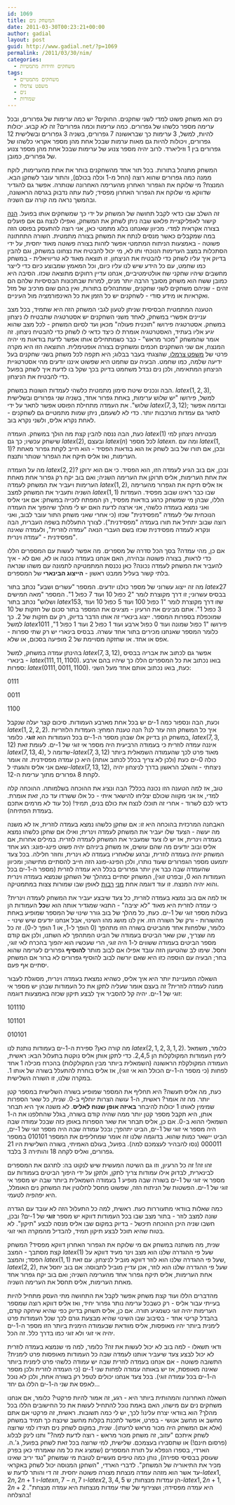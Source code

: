 ```yaml
---
id: 1069
title: המשחק נים
date: 2011-03-30T00:23:21+00:00
author: gadial
layout: post
guid: http://www.gadial.net/?p=1069
permalink: /2011/03/30/nim/
categories:
  - משחקים וחידות מתמטיות
tags:
  - משחקים מתמטיים
  - משפט צרמלו
  - נים
  - שמורות
---
```

נים הוא משחק פשוט למדי לשני שחקנים. החוקים? יש כמה ערימות של גפרורים, ובכל ערימה מספר כלשהו של גפרורים. כמה ערימות וכמה גפרורים? זה לא קבוע. יכולות להיות, למשל, 3 ערימות כך שבראשונה 7 גפרורים, בשניה 3 גפרורים ובשלישית 12 גפרורים, ויכולות להיות גם מאות ערמות שבכל אחת מהן מספר אקראי כלשהו של גפרורים בין 1 וזיליארד. לרוב יהיה מספר צנוע של ערימות שבכל אחת מהן מספר צנוע של גפרורים, כמובן.

המשחק מתנהל בתורות. בכל תור אחד מהשחקנים בוחר את אחת מהערימות, לוקח ממנה כמה גפרורים שהוא רוצה (החל מ-1 וכלה בכולם), והתור עובר לשחקן הבא. המנצח? מי שלוקח את הגפרור האחרון מהערימה האחרונה שנותרה. אפשר גם להגדיר שדווקא מי שלוקח את הגפרור האחרון מפסיד; לעת עתה נדבוק בגרסה הראשונה, ובהמשך נראה מה קורה עם השניה.

זה השלב שבו כדאי לקבל תחושה של המשחק על ידי כך שמשחקים אותו בפועל. [הנה](http://www.gamedesign.jp/flash/nim/nim.html) קישור לאפליקציית פלאש שבה ניתן לשחק את המשחק, ואפילו לנצח גם אם פועלים בצורה אקראית למדי. מכיוון שאנחנו בלוג מתמטי כאן, אני רוצה להתעסק בפוסט הזה במה שמקבלים כאשר מנסים לנתח את המשחק בצורה מתמטית. השורה התחתונה פשוטה - באמצעות הניתוח המתמטי אפשר לזהות בצורה פשוטה מאוד יחסית, על ידי הסתכלות במצב הערימות הנוכחי ותו לא, מי יכול להבטיח את נצחונו במשחק, וגם להבין בדיוק איך עליו לשחק כדי להבטיח את הניצחון. זו תוצאה מאוד לא טריוויאלית - במשחק כמו שחמט, עם כל הידע שיש לנו עליו כיום, וכל המאמץ שמבוצע כיום כדי לייצר מחשבים שיהיו שחקני שח אולטימטיביים, אנחנו עדיין רחוקים מתוצאה שכזו. הסיבה היא כמובן ששח הוא משחק מסובך הרבה יותר מנים, למרות שבתכונות הבסיסיות שלהם הם זהים - שניהם משחקים לשני שחקנים, שמתנהלים בתורות, ואין בהם שום מרכיב של מזל ואקראיות או מידע סודי - לשחקנים יש כל הזמן את כל האינפורמציה מול העיניים.

הטענה המתמטית הבסיסית שניתן לטעון לגבי המשחק הזה היא שתמיד, בכל מצב עניינים אפשרי במשחק, לאחד משני השחקנים יש אסטרטגיה שתבטיח לו ניצחון במשחק. אסטרטגיה פירושו "תוכנית פעולה" מכאן ועד לסיום המשחק - לכל מצב שהוא יגיע אליו בעתיד, האסטרטגיה אומרת לו כיצד כדאי לו לשחק כדי להבטיח ניצחון. זה אומר שהמשחק "מכור מראש" - כבר כשמתחילים אותו אפשר לדעת בודאות מי יהיה המנצח, אם שני השחקנים חכמים ומשחקים בצורה אופטימלית. התוצאה הזו היא מקרה פרטי של [משפט צרמלו](http://www.gadial.net/?p=49), שהצגתי בעבר בבלוג; היא תקפה לכל משחק בשני שחקנים בעל ידיעה שלמה, כמו שחמט. הבעיה עם שחמט היא שפשוט איננו יודעים מהי אסטרטגיית הניצחון המתאימה, ולכן נים נבדל משחמט בדיוק בכך שקל בו לדעת איך לשחק בפועל כדי להבטיח את הניצחון.

הבה ונכניס שיטת סימון מתמטית כלשהי לעמדות השונות במשחק. $latex \left(1,2,3\right)$, למשל, פירושו "יש שלוש ערימות, באחת גפרור אחד, בשניה שני גפרורים ובשלישית שלוש". את העמדה מתחילת הפוסט אפשר לתאר על ידי $latex \left(7,3,12\right)$; ובדומה אפשר לתאר גם עמדות מורכבות יותר. כדי לא לשעמם, ניתן שמות מתמטיים גם לשחקנים - לאחת נקרא אליס, ולשני נקרא בוב.

כעת, הבה ננסה להבין קצת מה הולך במשחק. העמדה $latex \left(1\right)$ מבטיחה ניצחון למי שישחק עכשיו; כך גם $latex \left(2\right)$, ובעצם $latex \left(n\right)$ לכל מספר $latex n$. ומה עם $latex \left(1,1\right)$? ובכן, אם תורו של בוב לשחק אז הוא בודאות הפסיד - הוא חייב לקחת גפרור מאחת הערימות, ואז אליס תיקח את הגפרור שנותר ותנצח.

מה על העמדה $latex \left(2,2\right)$? ובכן, אם בוב הגיע לעמדה הזו, הוא הפסיד. כי אם הוא ירוקן את אחת הערימות, אליס תרוקן את הערימה השניה; ואם בוב יקח רק גפרור אחת מאחת הערימות ויעביר את המשחק לעמדה $latex \left(1,2\right)$, אז אליס תיקח את הגפרור מהערימה השניה ותעביר את המשחק למצב $latex \left(1,1\right)$ שבו כבר ראינו שבוב מפסיד. העמדות הללו, שבהן מי שמשחק כרגע בודאות מפסיד, הן המפתח לזכייה במשחק: אם אני אליס ואני נמצא בעמדה כלשהי, אני ארצה לדעת האם יש לי מהלך שיהפוך את העמדה הנוכחית שלי לעמדה "מפסידנית" שכזו (כי אחרי שאני משחק התור עובר לבוב, ואני רוצה שבוב יתחיל את תורו בעמדה "מפסידנית"). לצורך התעללות בשפה העברית, הבה ונקרא לעמדה מפסידנית שכזו בשם העברי הנאה "עמדה לוזרית", ולעמדה שאינה מפסידנית - "עמדה וינרית".

אם כן, מהי עמדה? בסך הכל סדרה של מספרים. מה אפשר לעשות עם המספרים הללו כדי לראות, בצורה פשוטה ובהירה, האם אנחנו בעמדה נכונה או לא, ואם לא - איך להעביר את המשחק לעמדה נכונה? כאן נכנסת המתמטיקה לתמונה עם משהו שנראה בלתי קשור בעליל ממבט ראשון - **הייצוג הבינארי** של המספרים.

מה זה ייצוג עשרוני של מספר כולנו יודעים. המספר "עשרים ושבע" נכתב בתור $latex 27$ בבסיס עשרוני; זו דרך מקוצרת לומר "2 כפול 10 ועוד 7 כפול 1". המספר "מאה חמישים ושלוש" נכתב בתור $latex 153$, שזו דרך מקוצרת לומר "1 כפול 100 ועוד 5 כפול 10 ועוד 3 כפול 1". אתם מבינים את הרעיון - מציגים את המספר בתור סכום של חזקות של 10 שמוכפלת בספרות המספר. ייצוג בינארי זה אותו הדבר בדיוק, רק עם חזקות של 2. כך למשל $latex 1011$ פירושו "1 כפול שמונה ועוד 0 כפול ארבע ועוד 1 כפול 2 ועוד 1 כפול 1", כלומר המספר שאנחנו מכירים בתור אחד עשרה. בבסיס בינארי יש רק שתי ספרות - אפס או אחד. או שחזקה מסויימת של 2 מופיעה בסכום, או שלא.

בהינתן עמדה במשחק, למשל $latex \left(7,3,12\right)$, אפשר גם לכתוב את אבריה בבסיס בינארי - $latex \left(111,11,1100\right)$. בואו נכתוב את כל המספרים הללו כך שיהיו בהם ארבע ספרות: $latex \left(0111,0011,1100\right)$. כעת, בואו נכתוב אותם אחד מעל השני:

0111

0011

1100

וכעת, הבה ונספור כמה 1-ים יש בכל אחת מארבע העמודות. סיכום קצר יעלה שנקבל $latex \left(1,2,2,2\right)$. איך כל המשחק הזה עזר לנו? הנה טענת המחץ: העמדות הלוזריות במשחק הן בדיוק אלו שבהן מספר ה-1-ים בכל העמודות הוא **זוגי**. כלומר, $latex \left(7,3,12\right)$ איננה עמדה לוזרית כי בעמודה הרביעית היה מספר אי זוגי של 1-ים. לעומת זאת $latex \left(7,13,4\right)$, שדומה ל-$latex \left(7,3,12\right)$ מאוד פרט לכך שהעמודה השמאלית ביותר כולה 0-ים כעת (ולכן לא צריך בכלל לכתוב אותה) היא כן עמדה מפסידנית. זה אומר שאם אני אליס והגעתי ל-$latex \left(7,13,12\right)$, ניצחתי - והשלב הראשון בדרך לניצחון יהיה לקחת 8 גפרורים מתוך ערימת ה-12.

טוב, אז למה הטענה הזו נכונה בכלל? הבה ונציג את ההוכחה בשלמותה. ההוכחה קלה למדי, אז אני מקווה שכולם יצליחו להישאר איתי - כל אלו ששרדו עד כה, זאת אומרת. כדאי לכם לשרוד - אחרי זה תוכלו לנצח את כולם בנים, תמיד! (כל עוד לא מרמים אתכם בעמדת הפתיחה).

האבחנה המרכזית בהוכחה היא זו: אם שחקן כלשהו נמצא בעמדה לוזרית, אז לא משנה מה יעשה - הצעד שלו יעביר את המשחק לעמדה וינרית; ואילו אם שחקן כלשהו נמצא בעמדה וינרית, אז יש לו צעד שמעביר את המשחק לעמדה לוזרית. במילים אחרות, אם אליס ובוב יודעים מה שהם עושים, אז משחק ביניהם יהיה פשוט פינג-פונג: רגע אחד המשחק יהיה בעמדה לוזרית, וברגע שלאחריו בעמדה לא וינרית, וחוזר חלילה. בכל צעד יתמעט מספר הגפרורים שעוד נותרו, ולכן הפינג-פונג הזה חייב להסתיים מתישהו; ומכיוון שהעמדה שבה כבר אין יותר גפרורים בכלל היא עמדה לוזרית (מספר ה-1-ים בכל העמודות הוא 0, ובפרט זוגי), המשחק יסתיים במהלך של השחקן שנמצא בעמדה וינרית והוא יהיה המנצח. זו עוד דוגמה אחת [מני](http://www.gadial.net/?p=14) [רבות](http://www.gadial.net/?p=197) לאופן שבו שמורות צצות במתמטיקה.

אז למה אם בוב נמצא בעמדה לוזרית, כל צעד שיבצע יעביר את המשחק לעמדה וינרית? כי עמדה לוזרית היא מאוד "לא יציבה" - התנאי שמגדיר אותה הוא ש**כל** העמודות הן בעלות מספר זוגי של 1-ים. כעת, כל מהלך של בוב גורר שינוי של המספר שמופיע באחת מהשורות - ורק של השורה הזו. אין לנו מושג מהו השינוי, אבל אנחנו יודעים שיש שינוי - כלומר, שלפחות אחד מהביטים בשורה הזו מתהפך (0 הופך ל-1, או 1 הופך ל-0). זה כל מה שצריך, שכן שאר הביטים בעמודה של הביט המתהפך לא השתנו, ולכן אם קודם מספר הביטים בעמודה ששווים ל-1 היה זוגי, הרי שעכשיו הוא יהפוך בהכרח לאי זוגי, וחסל. שימו לב שהטיעון הזה עובד אפילו אם לבוב מותר **להוסיף** גפרורים לערימה שהוא בחר; הבעיה עם הוספה כזו היא שאם יורשה לבוב להוסיף גפרורים לא ברור אם המשחק יסתיים אף פעם.

השאלה המעניינת יותר היא איך אליס, כשהיא נמצאת בעמדה וינרית, מסוגלת לעבור ממנה לעמדה לוזרית? זה בעצם אומר שעליה לתקן את כל העמודות שבהן יש מספר אי זוגי של 1-ים. יהיה קל להסביר איך לבצע תיקון שכזה באמצעות דוגמה:

101110

101101

010101

מה קורה כאן? ספירת ה-1-ים בעמודות נותנת לנו $latex \left(2,1,2,3,1,2\right)$. כלומר, משמאל לימין העמודות המקולקלות הן 2,4,5. כדי לתקן אותן אליס נוקטת בתעלול הבא: ראשית, העמודה המקולקלת הראשונה (השמאלית ביותר מבין המקולקלות) בהכרח מכילה 1 אחד לפחות (כי מספר ה-1-ים הכולל הוא אי זוגי), אז אליס בוחרת להתעלל בשורה של אותו 1. במקרה שלנו, זו השורה השלישית.

כעת, מה אליס תעשה? היא תחליף את המספר שמופיע בשורה השלישית במספר קטן יותר. מה זה אומר? ראשית, ה-1 עושה הצרות יוחלף ב-0. שנית, כל שאר הספרות שמימין לאותו 1 יכולות להיבחר **באיזה אופן שנוח לאליס**. לא משנה איך היא תבחר אותן, היא תקבל מספר קטן יותר ממה שהיה קודם בשורה, בגלל שהחלפנו את ה-1 השמאלי ההוא ב-0. אם כן, אליס תבחר את שאר הספרות באופן כזה שבכל עמודה שבה היה מספר אי זוגי של 1-ים, הביט יתהפך; ובכל עמודה שבה היה מספר זוגי של 1-ים, הביט יישאר כמות שהוא. בדוגמה שלנו זה אומר שמחליפים את המספר 010101 במספר 000011 (נסו להבהיר לעצמכם למה). בפועל, בעולם האמיתי, בשורה השלישית היו 21 גפרורים, ואליס לקחה 18 והותירה 3 בלבד.

זהו זה! זה כל הרעיון, וזו גם השיטה המעשית שיש לנקוט בה: לתרגם את המספרים לבינארית, לבדוק אילו עמודות צריך לתקן, ולתקן על ידי היפוך הביטים בעמודות עם מספר אי זוגי של 1-ים בשורה שבה מופיע 1 בעמודה השמאלית ביותר שבה יש מספר אי זוגי של 1-ים. הפשטות של הניתוח הזה, שפשוט מחסל לחלוטין את המשחק נים האומלל, היא יפהפיה לטעמי.

כמה שאלות בוודאי מתעוררות כעת. ראשית, למה כל התעלול הזה לא עובד עם הגדרה שונה למצב לוזר - בתור מצב שבו בכל העמודות דווקא יש מספר **זוגי** של 1-ים? ובכן, חשבו שניה היכן ההוכחה תיכשל - בדיוק במקום שבו אליס מנסה לבצע "תיקון". לא בטוח שהיא תוכל לבצע תיקון תמיד, להבדיל מהמקרה האי זוגי.

שנית, מה משתנה במשחק אם מי שלוקח את הגפרור האחרון דווקא מפסיד? המשחק קצת מסתבך - המצב $latex \left(1\right)$ שעל פי ההגדרה שלנו הוא מצב וינר מעיד דווקא על הפסד; והמצב $latex \left(1,1\right)$ שעל פי ההגדרה שלנו הוא לוזר דווקא מוביל לניצחון. עם זאת, $latex \left(2,2\right)$, שעל פי ההגדרה שלנו הוא לוזר, אכן עדיין מוביל לתבוסה: אם בוב יחסל את אחת הערימות, אליס תיקח גפרור אחד מהערימה השניה; ואם בוב יקח גפרור אחד מאחת הערימות, אליס תחסל את הערימה השניה.

מהדברים הללו ועוד קצת משחק אפשר לקבל את התחושה מתי העסק מתחיל להיות בעייתי עבור אליס - רק כשבכל ערימה נותר גפרור יחיד, ואז אליס דווקא רוצה שמספר הערימות יהיה זוגי כשמגיע תורה. אם כן, אליס תשחק בדיוק כפי שהיא שיחקה קודם, בהבדל קריטי אחד - בסיבוב שבו השינוי שהיא מבצעת גורם לכך שכל העמודות פרט לימנית ביותר יהיו מאופסות, אליס מוודאת שבעמודה הימנית ביותר הזו מספר ה-1-ים יהיה אי זוגי ולא זוגי כמו בדרך כלל. זה הכל.

ודאי תשאלו - למה בוב לא יכול לעשות את זה? כלומר, למה מי שנמצא בעמדה לוזרית לא יכול לבצע צעד שיעביר אותנו לעמדה שבה כל העמודות מאופסות פרט לימנית? התשובה פשוטה - אם אנחנו בעמדה לוזרית שבה יש עמודה כלשהי פרט לימנית ביותר שאינה מאופסת, אז יש באותה עמודה לפחות שני 1-ים (כי העמדה לוזרית ולכן מספר ה-1-ים בכל עמודה זוגי). בכל צעד אנחנו יכולים לטפל רק בשורה אחת, ולכן לא נוכל לאפס את שני ה-1-ים הללו גם יחד&#8230;

השאלה האחרונה והמהותית ביותר היא - רגע, זה אמור להיות פרקטי? כלומר, אם אנחנו משחקים נים עם מישהו, האם באמת נוכל להתחיל לעשות את כל החישובים הללו בכל מהלך? הוא בוודאי יצרח עלינו! לכך, יש לי כמה תשובות. ראשית, זה פרקטי אם אתם מחשב או מחשב אנושי - בפרט, אפשר לתכנת בקלות מחשב שינצח כך תמיד במשחק (אלא אם המשחק היה מכור מראש לרעתו). שנית, במקום לשחק נים תגידו למי שרוצה לשחק איתכם "עזוב, זה משחק מכור מראש - רוצה לדעת למה?" ותנו לינק לבלוג (פרסום חינם!) או שתסבירו בעצמכם. שלישית, למי שרוצה בכל זאת לשחק בפועל, ג'.ה. הארדי, בספרו הנפלא על תורת המספרים (שמציג את כל מה שאמרתי כאן בפרק שעוסק בבסיסי ספירה), נותן כמה טיפים מעשיים לטובת מי שמשחק "נגד יריב שאינו מכיר את התיאוריה של המשחק". לדברי הארדי, "השחקן המנוסה יכול לשחק באקראי עד אשר הוא מזהה עמדה מנצחת מצורה פשוטה יחסית. זה די והותר לדעת ש-$latex 1,2n,2n+1$ ו-$latex n,7-n,7$ ו-$latex 2,3,4,5$ הן עמדות מנצחות; ש-$latex 1,2n+1,2n+2$ היא עמדה מפסידה; ושצירוף של שתי עמדות מנצחות היא עמדה מנצחת". בהצלחה!
